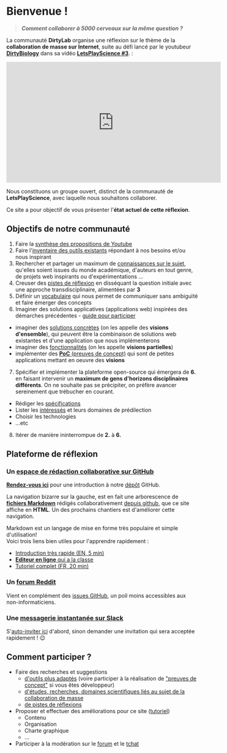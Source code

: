 # Bienvenue !
> ***Comment collaborer à 5000 cerveaux sur la même question ?***

La communauté **DirtyLab** organise une réflexion sur le thème de la **collaboration de masse sur Internet**,
suite au défi lancé par le youtubeur [**DirtyBiology**](https://www.youtube.com/user/dirtybiology)
dans sa vidéo [**LetsPlayScience #3**](https://www.youtube.com/watch?v=noADnHKyRmc).   :

<iframe width="560" height="315" style="display:block;margin:0 auto;" src="https://www.youtube.com/embed/noADnHKyRmc" frameborder="0" allowfullscreen></iframe>

Nous constituons un groupe ouvert, distinct de la communauté de **LetsPlayScience**, avec laquelle nous souhaitons collaborer.

Ce site a pour objectif de vous présenter l'**état actuel de cette réflexion**.

## Objectifs de notre communauté

1. Faire la [synthèse des propositions de Youtube ](PRATIQUE/SYNTHESE_YOUTUBE.MD)  
2. Faire l'[inventaire des outils existants](PRATIQUE/OUTILS.MD) répondant à nos besoins et/ou nous inspirant
3. Rechercher et partager un maximum de [connaissances sur le sujet](THEORIE/INSPIRATION.MD), qu'elles soient issues du monde académique, d'auteurs en tout genre, de projets web inspirants ou d'expérimentations ...
4. Creuser des [pistes de réflexion](THEORIE/PISTES.MD) en disséquant la question initiale avec une approche transdisciplinaire, alimentées par **3**
5. Définir un [vocabulaire](DEFINITIONS.MD) qui nous permet de communiquer sans ambiguïté  et faire émerger des concepts
6. Imaginer des solutions applicatives (applications web) inspirées des démarches précédentes - [guide pour participer](https://github.com/sveinburne/lets-play-science/issues/11)
  - imaginer des [solutions concrètes](PRATIQUE/VISIONS.MD) (on les appelle des **visions d'ensemble**), qui peuvent être la combinaison de solutions web existantes et d'une application que nous implémenterons  
  - imaginer des [fonctionnalités](PRATIQUE/VISIONS.MD) (on les appelle **visions partielles**)  
  - implémenter des [**PoC** (preuves de concept)](PRATIQUE/POC.MD) qui sont de petites applications mettant en oeuvre des **visions**  
7. Spécifier et implémenter la plateforme open-source qui émergera de **6.** en faisant intervenir un **maximum de gens d'horizons disciplinaires différents**. On ne souhaite pas se précipiter, on préfère avancer sereinement que trébucher en courant.
  - Rédiger les [spécifications](PRATIQUE/SPECIFICATIONS.MD)
  - Lister les [intéressés](CONTRIBUTEURS.MD) et leurs domaines de prédilection  
  - Choisir les technologies
  - ...etc
8. Itérer de manière ininterrompue de **2.** à **6.**

## Plateforme de réflexion

### Un [**espace de rédaction collaborative** sur GitHub](https://github.com/sveinburne/lets-play-science)

[**Rendez-vous ici**](HELP.MD) pour une introduction à notre [dépôt](DEFINITIONS.MD#7.a) GitHub.

La navigation bizarre sur la gauche, est en fait une arborescence de [**fichiers Markdown**](https://fr.wikipedia.org/wiki/Markdown) rédigés collaborativement [depuis github](https://github.com/sveinburne/lets-play-science),
que ce site affiche en **HTML**. Un des prochains chantiers est d'améliorer cette navigation.

Markdown est un langage de mise en forme très populaire et simple d'utilisation!  
Voici trois liens bien utiles pour l'apprendre rapidement :
- [Introduction très rapide (EN, 5 min)](http://www.remarq.io/articles/five-minutes-to-markdown-mastery/)
- [**Editeur en ligne** qui a la classe](https://stackedit.io/editor)
- [Tutoriel complet (FR, 20 min)](http://blog.wax-o.com/2014/04/tutoriel-un-guide-pour-bien-commencer-avec-markdown/)

### Un [**forum** Reddit](https://www.reddit.com/r/dirtylab)

Vient en complément des [issues GitHub](https://github.com/sveinburne/lets-play-science/issues), un poil moins accessibles aux non-informaticiens.

### Une [**messagerie instantanée** sur Slack](https://dirtylab.slack.com)

S'[auto-inviter ici](http://gaelfoppolo.com/projets/dirtylab/slack/) d'abord,
sinon demander une invitation qui sera acceptée rapidement ! :wink:


## Comment participer ?

* Faire des recherches et suggestions
  * [d'outils plus adaptés](PRATIQUE/OUTILS.MD) (voire participer à la réalisation de ["preuves de concept"](PRATIQUE/POC.MD) si vous êtes développeur)
  * [d'études, recherches, domaines scientifiques liés au sujet de la collaboration de masse](THEORIE/INSPIRATION.MD)
  * [de pistes de réflexions](THEORIE/PISTES.MD)
* Proposer et effectuer des améliorations pour ce site ([tutoriel](HELP.MD))
  * Contenu
  * Organisation
  * Charte graphique
  * ...
* Participer à la modération sur le [forum](https://www.reddit.com/r/dirtylab) et le [tchat](https://dirtylab.slack.com)
